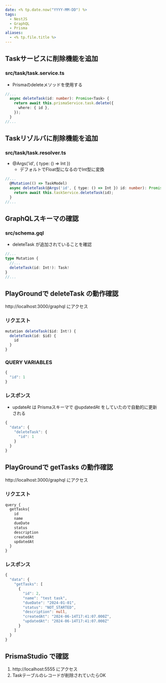 ```yaml
---
date: <% tp.date.now("YYYY-MM-DD") %>
tags:
  - NestJS
  - GraphQL
  - Prisma
aliases:
  - <% tp.file.title %>
---
```

## Taskサービスに削除機能を追加

### src/task/task.service.ts

- Prismaのdeleteメソッドを使用する

```ts
//...
  async deleteTask(id: number): Promise<Task> {
    return await this.prismaService.task.delete({
      where: { id },
    });
  }
//...
```

## Taskリゾルバに削除機能を追加

### src/task/task.resolver.ts

- @Args('id', { type: () => Int })
	- デフォルトでFloat型になるのでInt型に変換

```ts
//...
  @Mutation(() => TaskModel)
  async deleteTask(@Args('id', { type: () => Int }) id: number): Promise<Task> {
    return await this.taskService.deleteTask(id);
  }
//...
```

## GraphQLスキーマの確認

### src/schema.gql

- deleteTask が追加されていることを確認

```ts
//...
type Mutation {
  //...
  deleteTask(id: Int!): Task!
}
//...
```

## PlayGroundで deleteTask の動作確認

http://localhost:3000/graphql にアクセス

### リクエスト

```ts
mutation deleteTask($id: Int!) {
  deleteTask(id: $id) {
    id
  }
}
```

### QUERY VARIABLES

```ts
{
  "id": 1
}
```

### レスポンス

- updateAt は Prismaスキーマで @updatedAt をしていたので自動的に更新される

```ts
{
  "data": {
    "deleteTask": {
      "id": 1
    }
  }
}
```

## PlayGroundで getTasks の動作確認

http://localhost:3000/graphql にアクセス

### リクエスト

```ts
query {
  getTasks{
    id
    name
    dueDate
    status
    description
    createdAt
    updatedAt
  }
}
```

### レスポンス

```ts
{
  "data": {
    "getTasks": [
      {
        "id": 2,
        "name": "test task",
        "dueDate": "2024-01-01",
        "status": "NOT_STARTED",
        "description": null,
        "createdAt": "2024-06-14T17:41:07.000Z",
        "updatedAt": "2024-06-14T17:41:07.000Z"
      }
    ]
  }
}
```

## PrismaStudio で確認

1. http://localhost:5555 にアクセス
2. Taskテーブルのレコードが削除されていたらOK
